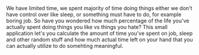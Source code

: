  
##
We have limited time, we spent majority of time doing things either we don't have control over like sleep, or something must have to do, for example boring job.
So have you wondered how much percentage of the life you've actually spent doing things you like vs things you hate?
This small application let's you calculate the amount of time you've spent on job, sleep and other random stuff and how much actual time left on your hand that you can actually utilize to do somehting meaningful. 
##
